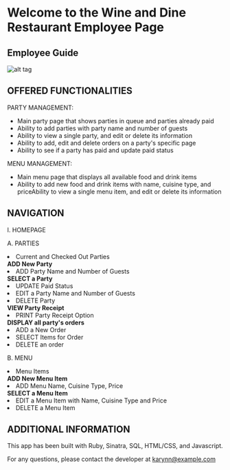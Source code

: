 <h1>Welcome to the Wine and Dine Restaurant Employee Page</h1>
<h2>Employee Guide</h2>

![alt tag](http://i.imgur.com/N5QxVRw.png)



OFFERED FUNCTIONALITIES
-----------------------

PARTY MANAGEMENT:
- Main party page that shows parties in queue and parties already paid
- Ability to add parties with party name and number of guests
- Ability to view a single party, and edit or delete its information
- Ability to add, edit and delete orders on a party's specific page
- Ability to see if a party has paid and update paid status

MENU MANAGEMENT:
- Main menu page that displays all available food and drink items
- Ability to add new food and drink items with name, cuisine type, and priceAbility to view a single menu item, and edit or delete its information

NAVIGATION
-----------------------

I. HOMEPAGE

A. PARTIES
<li>Current and Checked Out Parties</li>
<b>ADD New Party</b>
<li>ADD Party Name and Number of Guests</li>
<b>SELECT a Party</b>
<li>UPDATE Paid Status</li>
<li>EDIT a Party Name and Number of Guests</li>
<li>DELETE Party</li>
<b>VIEW Party Receipt</b>
<li>PRINT Party Receipt Option</li>
<b>DISPLAY all party's orders</b>
<li>ADD a New Order</li>
<li>SELECT Items for Order</li>
<li>DELETE an order</li>

B. MENU
<li>Menu Items</li>
<b>ADD New Menu Item</b>
<li>ADD Menu Name, Cuisine Type, Price</li>
<b>SELECT a Menu Item</b>
<li>EDIT a Menu Item with Name, Cuisine Type and Price</li>
<li>DELETE a Menu Item</li>


ADDITIONAL INFORMATION
-----------------------

This app has been built with Ruby, Sinatra, SQL, HTML/CSS, and Javascript.

For any questions, please contact the developer at karynn@example.com
